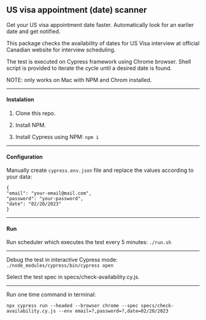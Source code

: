 ## US visa appointment (date) scanner

Get your US visa appointment date faster. Automatically look for an earlier date and get notified.

This package checks the availability of dates for US Visa interview at official Canadian website for interview scheduling.

The test is executed on Cypress framework using Chrome browser. Shell script is provided to iterate the cycle until a desired date is found.

NOTE: only works on Mac with NPM and Chrom installed.

---

#### Instalation

1. Clone this repo.

2. Install NPM.

3. Install Cypress using NPM:
`npm i`

---

#### Configuration

Manually create `cypress.env.json` file and replace the values according to your data:
```
{
"email": "your-email@mail.com",
"password": "your-password",
"date": "02/20/2023"
}
```

---

#### Run

Run scheduler which executes the test every 5 minutes:
`./run.sh`

---

Debug the test in interactive Cypress mode:
`./node_modules/cypress/bin/cypress open`

Select the test spec in specs/check-availability.cy.js.

---

Run one time command in terminal:

`npx cypress run --headed --browser chrome --spec specs/check-availability.cy.js --env email=?,password=?,date=02/20/2023`

